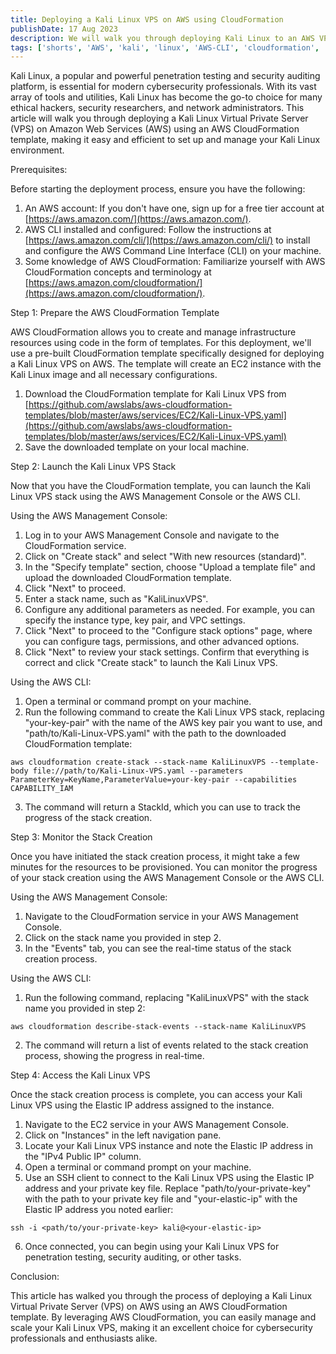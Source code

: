 ```yaml
---
title: Deploying a Kali Linux VPS on AWS using CloudFormation
publishDate: 17 Aug 2023
description: We will walk you through deploying Kali Linux to an AWS VPS with a CloudFormation template.
tags: ['shorts', 'AWS', 'kali', 'linux', 'AWS-CLI', 'cloudformation', 'template', 'vps', 'deployment']
---
```


Kali Linux, a popular and powerful penetration testing and security auditing platform, is essential for modern cybersecurity professionals. With its vast array of tools and utilities, Kali Linux has become the go-to choice for many ethical hackers, security researchers, and network administrators. This article will walk you through deploying a Kali Linux Virtual Private Server (VPS) on Amazon Web Services (AWS) using an AWS CloudFormation template, making it easy and efficient to set up and manage your Kali Linux environment.

Prerequisites:

Before starting the deployment process, ensure you have the following:

1.  An AWS account: If you don't have one, sign up for a free tier account at [https://aws.amazon.com/](https://aws.amazon.com/).
2.  AWS CLI installed and configured: Follow the instructions at [https://aws.amazon.com/cli/](https://aws.amazon.com/cli/) to install and configure the AWS Command Line Interface (CLI) on your machine.
3.  Some knowledge of AWS CloudFormation: Familiarize yourself with AWS CloudFormation concepts and terminology at [https://aws.amazon.com/cloudformation/](https://aws.amazon.com/cloudformation/).

Step 1: Prepare the AWS CloudFormation Template

AWS CloudFormation allows you to create and manage infrastructure resources using code in the form of templates. For this deployment, we'll use a pre-built CloudFormation template specifically designed for deploying a Kali Linux VPS on AWS. The template will create an EC2 instance with the Kali Linux image and all necessary configurations.

1.  Download the CloudFormation template for Kali Linux VPS from [https://github.com/awslabs/aws-cloudformation-templates/blob/master/aws/services/EC2/Kali-Linux-VPS.yaml](https://github.com/awslabs/aws-cloudformation-templates/blob/master/aws/services/EC2/Kali-Linux-VPS.yaml)
2.  Save the downloaded template on your local machine.

Step 2: Launch the Kali Linux VPS Stack

Now that you have the CloudFormation template, you can launch the Kali Linux VPS stack using the AWS Management Console or the AWS CLI.

Using the AWS Management Console:

1.  Log in to your AWS Management Console and navigate to the CloudFormation service.
2.  Click on "Create stack" and select "With new resources (standard)".
3.  In the "Specify template" section, choose "Upload a template file" and upload the downloaded CloudFormation template.
4.  Click "Next" to proceed.
5.  Enter a stack name, such as "KaliLinuxVPS".
6.  Configure any additional parameters as needed. For example, you can specify the instance type, key pair, and VPC settings.
7.  Click "Next" to proceed to the "Configure stack options" page, where you can configure tags, permissions, and other advanced options.
8.  Click "Next" to review your stack settings. Confirm that everything is correct and click "Create stack" to launch the Kali Linux VPS.

Using the AWS CLI:

1.  Open a terminal or command prompt on your machine.
2.  Run the following command to create the Kali Linux VPS stack, replacing "your-key-pair" with the name of the AWS key pair you want to use, and "path/to/Kali-Linux-VPS.yaml" with the path to the downloaded CloudFormation template:

```shell
aws cloudformation create-stack --stack-name KaliLinuxVPS --template-body file://path/to/Kali-Linux-VPS.yaml --parameters ParameterKey=KeyName,ParameterValue=your-key-pair --capabilities CAPABILITY_IAM
```

3.  The command will return a StackId, which you can use to track the progress of the stack creation.

Step 3: Monitor the Stack Creation

Once you have initiated the stack creation process, it might take a few minutes for the resources to be provisioned. You can monitor the progress of your stack creation using the AWS Management Console or the AWS CLI.

Using the AWS Management Console:

1.  Navigate to the CloudFormation service in your AWS Management Console.
2.  Click on the stack name you provided in step 2.
3.  In the "Events" tab, you can see the real-time status of the stack creation process.

Using the AWS CLI:

1.  Run the following command, replacing "KaliLinuxVPS" with the stack name you provided in step 2:

```shell
aws cloudformation describe-stack-events --stack-name KaliLinuxVPS
```

2.  The command will return a list of events related to the stack creation process, showing the progress in real-time.

Step 4: Access the Kali Linux VPS

Once the stack creation process is complete, you can access your Kali Linux VPS using the Elastic IP address assigned to the instance.

1.  Navigate to the EC2 service in your AWS Management Console.
2.  Click on "Instances" in the left navigation pane.
3.  Locate your Kali Linux VPS instance and note the Elastic IP address in the "IPv4 Public IP" column.
4.  Open a terminal or command prompt on your machine.
5.  Use an SSH client to connect to the Kali Linux VPS using the Elastic IP address and your private key file. Replace "path/to/your-private-key" with the path to your private key file and "your-elastic-ip" with the Elastic IP address you noted earlier:

```shell
ssh -i <path/to/your-private-key> kali@<your-elastic-ip>
```

6.  Once connected, you can begin using your Kali Linux VPS for penetration testing, security auditing, or other tasks.

Conclusion:

This article has walked you through the process of deploying a Kali Linux Virtual Private Server (VPS) on AWS using an AWS CloudFormation template. By leveraging AWS CloudFormation, you can easily manage and scale your Kali Linux VPS, making it an excellent choice for cybersecurity professionals and enthusiasts alike.
